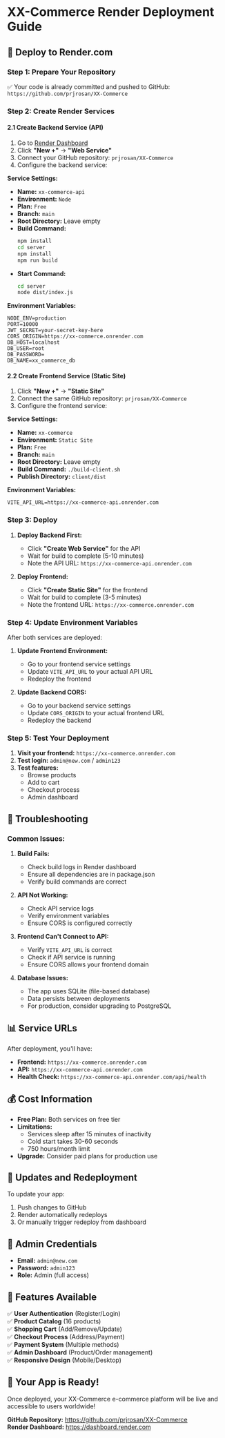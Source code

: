 # XX-Commerce Render Deployment Guide

## 🚀 **Deploy to Render.com**

### **Step 1: Prepare Your Repository**
✅ Your code is already committed and pushed to GitHub: `https://github.com/prjrosan/XX-Commerce`

### **Step 2: Create Render Services**

#### **2.1 Create Backend Service (API)**
1. Go to [Render Dashboard](https://dashboard.render.com)
2. Click **"New +"** → **"Web Service"**
3. Connect your GitHub repository: `prjrosan/XX-Commerce`
4. Configure the backend service:

**Service Settings:**
- **Name:** `xx-commerce-api`
- **Environment:** `Node`
- **Plan:** `Free`
- **Branch:** `main`
- **Root Directory:** Leave empty
- **Build Command:** 
  ```bash
  npm install
  cd server
  npm install
  npm run build
  ```
- **Start Command:**
  ```bash
  cd server
  node dist/index.js
  ```

**Environment Variables:**
```
NODE_ENV=production
PORT=10000
JWT_SECRET=your-secret-key-here
CORS_ORIGIN=https://xx-commerce.onrender.com
DB_HOST=localhost
DB_USER=root
DB_PASSWORD=
DB_NAME=xx_commerce_db
```

#### **2.2 Create Frontend Service (Static Site)**
1. Click **"New +"** → **"Static Site"**
2. Connect the same GitHub repository: `prjrosan/XX-Commerce`
3. Configure the frontend service:

**Service Settings:**
- **Name:** `xx-commerce`
- **Environment:** `Static Site`
- **Plan:** `Free`
- **Branch:** `main`
- **Root Directory:** Leave empty
- **Build Command:** `./build-client.sh`
- **Publish Directory:** `client/dist`

**Environment Variables:**
```
VITE_API_URL=https://xx-commerce-api.onrender.com
```

### **Step 3: Deploy**

1. **Deploy Backend First:**
   - Click **"Create Web Service"** for the API
   - Wait for build to complete (5-10 minutes)
   - Note the API URL: `https://xx-commerce-api.onrender.com`

2. **Deploy Frontend:**
   - Click **"Create Static Site"** for the frontend
   - Wait for build to complete (3-5 minutes)
   - Note the frontend URL: `https://xx-commerce.onrender.com`

### **Step 4: Update Environment Variables**

After both services are deployed:

1. **Update Frontend Environment:**
   - Go to your frontend service settings
   - Update `VITE_API_URL` to your actual API URL
   - Redeploy the frontend

2. **Update Backend CORS:**
   - Go to your backend service settings
   - Update `CORS_ORIGIN` to your actual frontend URL
   - Redeploy the backend

### **Step 5: Test Your Deployment**

1. **Visit your frontend:** `https://xx-commerce.onrender.com`
2. **Test login:** `admin@new.com` / `admin123`
3. **Test features:**
   - Browse products
   - Add to cart
   - Checkout process
   - Admin dashboard

## 🔧 **Troubleshooting**

### **Common Issues:**

1. **Build Fails:**
   - Check build logs in Render dashboard
   - Ensure all dependencies are in package.json
   - Verify build commands are correct

2. **API Not Working:**
   - Check API service logs
   - Verify environment variables
   - Ensure CORS is configured correctly

3. **Frontend Can't Connect to API:**
   - Verify `VITE_API_URL` is correct
   - Check if API service is running
   - Ensure CORS allows your frontend domain

4. **Database Issues:**
   - The app uses SQLite (file-based database)
   - Data persists between deployments
   - For production, consider upgrading to PostgreSQL

## 📊 **Service URLs**

After deployment, you'll have:
- **Frontend:** `https://xx-commerce.onrender.com`
- **API:** `https://xx-commerce-api.onrender.com`
- **Health Check:** `https://xx-commerce-api.onrender.com/api/health`

## 💰 **Cost Information**

- **Free Plan:** Both services on free tier
- **Limitations:** 
  - Services sleep after 15 minutes of inactivity
  - Cold start takes 30-60 seconds
  - 750 hours/month limit
- **Upgrade:** Consider paid plans for production use

## 🔄 **Updates and Redeployment**

To update your app:
1. Push changes to GitHub
2. Render automatically redeploys
3. Or manually trigger redeploy from dashboard

## 📝 **Admin Credentials**

- **Email:** `admin@new.com`
- **Password:** `admin123`
- **Role:** Admin (full access)

## 🎯 **Features Available**

✅ **User Authentication** (Register/Login)  
✅ **Product Catalog** (16 products)  
✅ **Shopping Cart** (Add/Remove/Update)  
✅ **Checkout Process** (Address/Payment)  
✅ **Payment System** (Multiple methods)  
✅ **Admin Dashboard** (Product/Order management)  
✅ **Responsive Design** (Mobile/Desktop)  

## 🚀 **Your App is Ready!**

Once deployed, your XX-Commerce e-commerce platform will be live and accessible to users worldwide!

**GitHub Repository:** https://github.com/prjrosan/XX-Commerce  
**Render Dashboard:** https://dashboard.render.com
